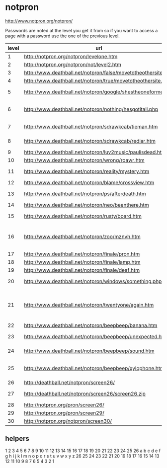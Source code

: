 # notpron

http://www.notpron.org/notpron/

Passwords are noted at the level you get it from so if you want to access a page with a password use the one of the previous level.

| level | url                                                           | username                           | password   | hint                                                                                                                                                                                                                                                                |
| ----- | ------------------------------------------------------------- | ---------------------------------- | ---------- | ------------------------------------------------------------------------------------------------------------------------------------------------------------------------------------------------------------------------------------------------------------------- |
| 1     | http://notpron.org/notpron/levelone.htm                       |                                    |            |                                                                                                                                                                                                                                                                     |
| 2     | http://notpron.org/notpron/not/level2.htm                     | notpron.org/notpron/not/level3.htm |            |                                                                                                                                                                                                                                                                     |
| 3     | http://www.deathball.net/notpron/false/movetotheothersite.php |                                    |            |                                                                                                                                                                                                                                                                     |
| 4     | http://www.deathball.net/notpron/true/movetotheothersite.php  | voodoo                             | magic      | morse code auf dem nachttisch                                                                                                                                                                                                                                       |
| 5     | http://www.deathball.net/notpron/google/shestheoneforme.php   | simple                             | songs      | https://www.google.com/search?q=eyes+like+an+angel+smiles+like+a+devil+-notpron                                                                                                                                                                                     |
| 6     | http://www.deathball.net/notpron/nothing/hesgotitall.php      | kill                               | zone       | view-source:http://www.deathball.net/notpron/stuff/mine.htm - ASCII Zeichen dekodieren                                                                                                                                                                              |
| 7     | http://www.deathball.net/notpron/sdrawkcab/tieman.htm         |                                    |            | url: "nameit backwards"; alter name von twix ist raider -> rückwärts                                                                                                                                                                                                |
| 8     | http://www.deathball.net/notpron/sdrawkcab/rediar.htm         | inverted                           | tenthlevel | zweites mp3 file im source herunterladen und in jpg umbenennen                                                                                                                                                                                                      |
| 9     | http://www.deathball.net/notpron/luv2music/paulisdead.htm     | turnmeon                           | deadman    | view-source: Buchstaben im in span's mit class=not                                                                                                                                                                                                                  |
| 10    | http://www.deathball.net/notpron/wrong/roawr.htm              | dark                               | times      | audiofile invertieren und schneller abspielen                                                                                                                                                                                                                       |
| 11    | http://www.deathball.net/notpron/reality/mystery.htm          | fucking                            | pans       | bild had das flasche Level -> level-Zahl des Bildes korrigieren                                                                                                                                                                                                     |
| 12    | http://www.deathball.net/notpron/blame/crossview.htm          | remote                             | control    | fernbedienung passt vom Winkel her nicht                                                                                                                                                                                                                            |
| 13    | http://www.deathball.net/notpron/ps/afterdeath.htm            | devil                              | hell       | auf der Seite sind Buchstaben; die Reihenfolge sagt der Mouseover. Title: not in the sky -> hell                                                                                                                                                                    |
| 14    | http://www.deathball.net/notpron/neo/beenthere.htm            | deja                               | vu         | passwort hint ist auf Französich                                                                                                                                                                                                                                    |
| 15    | http://www.deathball.net/notpron/rusty/board.htm              | random                             | access     | im Kommentar sind Zeilen und Spalten auf der deutschen Tastatur kodiert                                                                                                                                                                                             |
| 16    | http://www.deathball.net/notpron/zoo/mznvh.htm                | doom                               | murder     | jedes Mosaik kodiert einen Buchstaben im username eines vorhergehenden Rätsels. Bei Raute die Position-Zahl im Alphabeth des im Mosaik kodierten Buchstaben von rückwärts im Alphabet                                                                               |
| 17    | http://www.deathball.net/notpron/finale/pron.htm              |                                    |            | Foto eines Lampenschirms mit solarisierungs-Filter                                                                                                                                                                                                                  |
| 18    | http://www.deathball.net/notpron/finale/lamp.htm              |                                    |            | Tonfolge in mus4.mp3                                                                                                                                                                                                                                                |
| 19    | http://www.deathball.net/notpron/finale/deaf.htm              | unusual                            | stuff      | Kommentar Cäsar Chiffre um 1                                                                                                                                                                                                                                        |
| 20    | http://www.deathball.net/notpron/windows/something.php        | really                             | unfair     | Microsoft windings Schriftart gemischt mit unnötigen Formeln                                                                                                                                                                                                        |
| 21    | http://www.deathball.net/notpron/twentyone/again.htm          | getting                            | smarter    | Jeder Farbname gibt ein anderes Bild. Alle herunter laden und bis auf lilac und light_blue übereinander legen, da diese nicht als Farben im white.jpg verfügbar sind. Man erhält ein Labyrinth und auf dem Weg von a nach Q1 und von a nach Q2 erhält man 2 Wörter. |
| 22    | http://www.deathball.net/notpron/beepbeep/banana.htm          |                                    |            | Hinweis im Bild: "unexpected" -> URL                                                                                                                                                                                                                                |
| 23    | http://www.deathball.net/notpron/beepbeep/unexpected.htm      |                                    |            | auf Buchstaben sind rote punkte verteilt die das Wort "sound" ergeben                                                                                                                                                                                               |
| 24    | http://www.deathball.net/notpron/beepbeep/sound.htm           |                                    |            | t9 decryption der nummernfolge 995674663 ergibt "xylophone"                                                                                                                                                                                                         |
| 25    | http://www.deathball.net/notpron/beepbeep/xylophone.htm       | wilder                             | wolves     | Hinseis durch Titel und Passwort-Hint: In gimp zuerst den grünen und blauen Farbkanal und dann den roten und grünen Frabkanal abschalten                                                                                                                            |
| 26    | http://deathball.net/notpron/screen26/                        |                                    |            | Zipper im Bild -> zip-File herunter laden                                                                                                                                                                                                                           |
| 27    | http://deathball.net/notpron/screen26/screen26.zip            |                                    |            | Bild im Zip-File: "26 need more titts" -> URL: notpron > pron                                                                                                                                                                                                       |
| 28    | http://notpron.org/pron/screen26/                             |                                    |            | URL passt nicht zu Level -> nächste level angeben                                                                                                                                                                                                                   |
| 29    | http://notpron.org/pron/screen29/                             | rockin                             | boppin     | URL hat immer noch pron -> zurück auf notpron                                                                                                                                                                                                                       |
| 30    | http://notpron.org/notpron/screen30/                          |                                    |            |                                                                                                                                                                                                                                                                     |

## helpers

1  2  3  4  5  6  7  8  9  10 11 12 13 14 15 16 17 18 19 20 21 22 23 24 25 26
a  b  c  d  e  f  g  h  i  j  k  l  m  n  o  p  q  r  s  t  u  v  w  x  y  z
26 25 24 23 22 21 20 19 18 17 16 15 14 13 12 11 10 9  8  7  6  5  4  3  2  1
